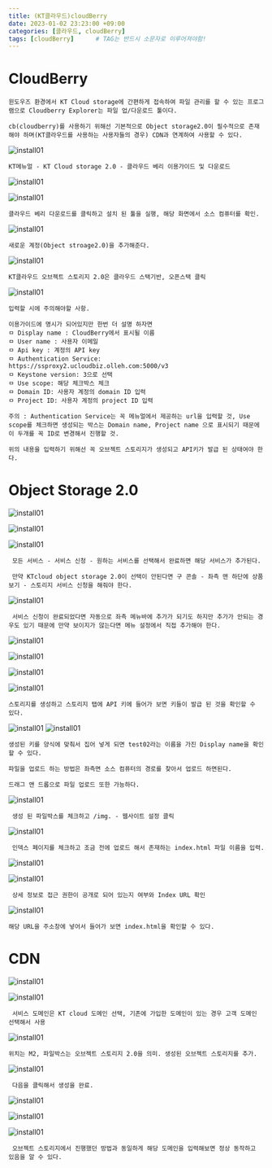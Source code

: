 ```yaml
---
title: (KT클라우드)cloudBerry
date: 2023-01-02 23:23:00 +09:00
categories: [클라우드, cloudBerry]
tags: [cloudBerry]		# TAG는 반드시 소문자로 이루어져야함!
---
```



# CloudBerry

```
윈도우즈 환경에서 KT Cloud storage에 간편하게 접속하여 파일 관리를 할 수 있는 프로그램으로 Cloudberry Explorer는 파일 업/다운로드 툴이다.

cb(cloudberry)를 사용하기 위해선 기본적으로 Object storage2.0이 필수적으로 존재해야 하며(KT클라우드를 사용하는 사용자들의 경우) CDN과 연계하여 사용할 수 있다.
```
 ![install01](/img/img/KTcoud/cloudBerry/베리01.png)

 ```
 KT메뉴얼 - KT Cloud storage 2.0 - 클라우드 베리 이용가이드 및 다운로드 
 ```

 ![install01](/img/img/KTcoud/cloudBerry/베리02.png)

 ![install01](/img/img/KTcoud/cloudBerry/베리03.png)

 ```
 클라우드 베리 다운로드를 클릭하고 설치 된 툴을 실행, 해당 화면에서 소스 컴퓨터를 확인.
 ```

 ![install01](/img/img/KTcoud/cloudBerry/베리04.png)
 
 ```
 새로운 계정(Object stroage2.0)을 추가해준다.
 ```

 ![install01](/img/img/KTcoud/cloudBerry/베리05.png)

 ```
 KT클라우드 오브젝트 스토리지 2.0은 클라우드 스택기반, 오픈스택 클릭
 ```

 ![install01](/img/img/KTcoud/cloudBerry/베리06.png)

 ```
 입력할 시에 주의해야할 사항.

 이용가이드에 명시가 되어있지만 한번 더 설명 하자면
 ㅁ Display name : CloudBerry에서 표시될 이름
 ㅁ User name : 사용자 이메일
 ㅁ Api key : 계정의 API key
 ㅁ Authentication Service: https://ssproxy2.ucloudbiz.olleh.com:5000/v3
 ㅁ Keystone version: 3으로 선택
 ㅁ Use scope: 해당 체크박스 체크
 ㅁ Domain ID: 사용자 계정의 domain ID 입력
 ㅁ Project ID: 사용자 계정의 project ID 입력

 주의 : Authentication Service는 꼭 메뉴얼에서 제공하는 url을 입력할 것, Use scope를 체크하면 생성되는 박스는 Domain name, Project name 으로 표시되기 때문에 이 두개를 꼭 ID로 변경해서 진행할 것.

 위의 내용을 입력하기 위해선 꼭 오브젝트 스토리지가 생성되고 API키가 발급 된 상태여야 한다.
 ```
 
 # Object Storage 2.0

![install01](/img/img/KTcoud/Object2.0/OB01.png)

![install01](/img/img/KTcoud/Object2.0/OB02.png)

![install01](/img/img/KTcoud/Object2.0/OB03.png)

```
 모든 서비스 - 서비스 신청 - 원하는 서비스를 선택해서 완료하면 해당 서비스가 추가된다.

 만약 KTcloud object storage 2.0이 선택이 안된다면 구 콘솔 - 좌측 맨 하단에 상품 보기 - 스토리지 서비스 신청을 해줘야 한다.
```

![install01](/img/img/KTcoud/Object2.0/OB04.png)

```
 서비스 신청이 완료되었다면 자동으로 좌측 메뉴바에 추가가 되기도 하지만 추가가 안되는 경우도 있기 때문에 만약 보이지가 않는다면 메뉴 설정에서 직접 추가해야 한다.
```

![install01](/img/img/KTcoud/Object2.0/OB05.png)

![install01](/img/img/KTcoud/Object2.0/OB08.png)

![install01](/img/img/KTcoud/Object2.0/OB06.png)

![install01](/img/img/KTcoud/Object2.0/OB07.png)

```
스토리지를 생성하고 스토리지 탭에 API 키에 들어가 보면 키들이 발급 된 것을 확인할 수 있다.
```

![install01](/img/img/KTcoud/cloudBerry/베리08.png)
![install01](/img/img/KTcoud/cloudBerry/베리09.png)

```
생성된 키를 양식에 맞춰서 집어 넣게 되면 test02라는 이름을 가진 Display name을 확인할 수 있다.

파일을 업로드 하는 방법은 좌측면 소스 컴퓨터의 경로를 찾아서 업로드 하면된다.

드래그 앤 드롭으로 파일 업로드 또한 가능하다.
```


![install01](/img/img/KTcoud/CDN/CDN05.png)

```
 생성 된 파일박스를 체크하고 /img. - 웹사이트 설정 클릭
```

![install01](/img/img/KTcoud/CDN/CDN06.png)

```
 인덱스 페이지를 체크하고 조금 전에 업로드 해서 존재하는 index.html 파일 이름을 입력.
```

![install01](/img/img/KTcoud/CDN/CDN07.png)

![install01](/img/img/KTcoud/CDN/CDN08.png)

```
 상세 정보로 접근 권한이 공개로 되어 있는지 여부와 Index URL 확인
```

![install01](/img/img/KTcoud/CDN/CDN09.png)

```
해당 URL을 주소창에 넣어서 들어가 보면 index.html을 확인할 수 있다.
```

# CDN

![install01](/img/img/KTcoud/CDN/CDN01.png)

![install01](/img/img/KTcoud/CDN/CDN02.png)

```
 서비스 도메인은 KT cloud 도메인 선택, 기존에 가입한 도메인이 있는 경우 고객 도메인 선택해서 사용
```

![install01](/img/img/KTcoud/CDN/CDN03.png)

```
위치는 M2, 파일박스는 오브젝트 스토리지 2.0을 의미. 생성된 오브젝트 스토리지를 추가.
```

![install01](/img/img/KTcoud/CDN/CDN04.png)

```
 다음을 클릭해서 생성을 완료.
```

![install01](/img/img/KTcoud/CDN/CDN10.png)

![install01](/img/img/KTcoud/CDN/CDN11.png)

![install01](/img/img/KTcoud/CDN/CDN12.png)

```
 오브젝트 스토리지에서 진행했던 방법과 동일하게 해당 도메인을 입력해보면 정상 동작하고 있음을 알 수 있다.
```